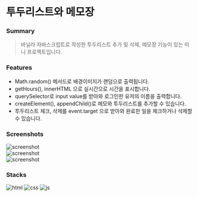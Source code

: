 # 투두리스트와 메모장
### Summary
 
> 바닐라 자바스크립트로 작성한 투두리스트 추가 및 삭제, 메모장 기능이 있는 미니 프로젝트입니다.   

### Features
* Math.random() 메서드로 배경이미지가 랜덤으로 출력됩니다.
* getHours(), innerHTML 으로 실시간으로 시간을 표시합니다.
* querySelector로 input value를 받아와 로그인한 유저의 이름을 출력합니다.
* createElement(), appendChild()로 메모와 투두리스트를 추가할 수 있습니다.
* 투두리스트 체크, 삭제를 event.target 으로 받아와 완료한 일을 체크하거나 삭제할 수 있습니다.

### Screenshots
<img src="./screenshot/mini.png" alt="screenshot"></img>  
<img src="./screenshot/mini2.png" alt="screenshot"></img>  
<img src="./screenshot/mini3.png" alt="screenshot"></img>  
### Stacks
<img src="https://img.shields.io/badge/HTML5-E34F26?style=for-the-badge&logo=html5&logoColor=white" alt="html"></img>
<img src="https://img.shields.io/badge/CSS3-1572B6?style=for-the-badge&logo=css3&logoColor=white" alt="css"></img>
<img src="https://img.shields.io/badge/JavaScript-F7DF1E?style=for-the-badge&logo=javascript&logoColor=black" alt="js"></img>


